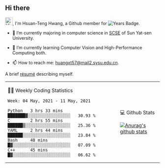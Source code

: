 ## Hi there

<!-- profile views -->

<img height="25" src='https://qpluspicture.oss-cn-beijing.aliyuncs.com/6LjjQA/Hi.gif' alt='Hi' width="24"/>, I'm Hsuan-Teng Hwang, a Github member for 
![Years Badge](https://badges.pufler.dev/years/huangxt57).
<!-- and the number of visitors for this page is  -->
<!-- ![](https://komarev.com/ghpvc/?username=huangxt57&color=blue&label=PROFILE+VIEWS). -->


- 🔭 I’m currently majoring in computer science in [SCSE](http://sdcs.sysu.edu.cn) of Sun Yat-sen University.

- 🌱 I’m currently learning Computer Vision and High-Performance Computing both.

<!-- - 🤔 I’m looking for help with video understanding, HPC programming. -->

- 📫 How to reach me: [huangxt57@mail2.sysu.edu.cn](huangxt57@mail2.sysu.edu.cn).

A brief [résumé](https://www.notion.so/melonhwang/Huan-Teng-Hwang-415a0f2195b84c7b94f5c55668dfe98d) describing myself.

<table align="center">

<td>

🧑‍💻 Weekly Coding Statistics
<!--START_SECTION:waka-->
```text
Week: 04 May, 2021 - 11 May, 2021

Python   3 hrs 33 mins   ███████▓░░░░░░░░░░░░░░░░░   30.93 % 
C        2 hrs 55 mins   ██████▒░░░░░░░░░░░░░░░░░░   25.36 % 
YAML     2 hrs 44 mins   ██████░░░░░░░░░░░░░░░░░░░   23.84 % 
Bash     48 mins         █▓░░░░░░░░░░░░░░░░░░░░░░░   07.09 % 
C++      45 mins         █▓░░░░░░░░░░░░░░░░░░░░░░░   06.62 % 
```
<!--END_SECTION:waka-->

</td>

<td>

💻 Github Stats

[![Anurag's github stats](https://github-readme-stats.vercel.app/api?username=huangxt57&hide=prs&show_icons=true)](https://github.com/anuraghazra/github-readme-stats)

</td>

</table>
